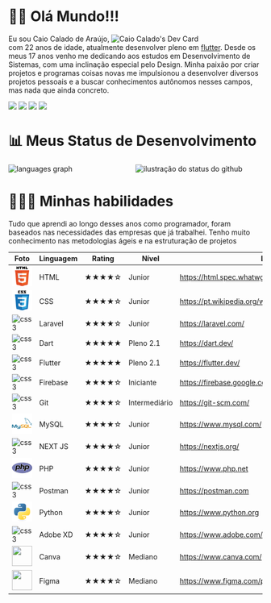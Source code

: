 # 👋🏻 Olá Mundo!!!

<img src="https://api.daily.dev/devcards/v2/0g4yCRXZXxrVmk4kqsw1i.png?type=wide&r=frz" width="300" alt="Caio Calado's Dev Card" align="right"/>

Eu sou Caio Calado de Araújo, com 22 anos de idade, atualmente desenvolver pleno em [flutter](https://flutter.dev/).
Desde os meus 17 anos venho me dedicando aos estudos em Desenvolvimento de Sistemas, com uma inclinação especial pelo Design.
Minha paixão por criar projetos e programas coisas novas me impulsionou a desenvolver diversos projetos pessoais e a buscar conhecimentos autônomos nesses campos, mas nada que ainda concreto.

<div>
  <img src="https://img.shields.io/badge/Instagram-E4405F?style=for-the-badge&logo=instagram&logoColor=white" />

  <img src="https://img.shields.io/badge/LinkedIn-0077B5?style=for-the-badge&logo=linkedin&logoColor=white" />

  <img src="https://img.shields.io/badge/Gmail-D14836?style=for-the-badge&logo=gmail&logoColor=white" />

  <img src="https://img.shields.io/badge/Stack_Overflow-FE7A16?style=for-the-badge&logo=stack-overflow&logoColor=white" />
</div>

# 📊 Meus Status de Desenvolvimento

<img align='right' src="https://github-readme-stats.vercel.app/api?username=Kainato&hide_title=false&hide_rank=false&show_icons=true&include_all_commits=true&count_private=true&disable_animations=false&theme=dark&locale=en&hide_border=false&order=1" width="50%" alt="ilustração do status do github">

<img src="https://github-readme-stats.vercel.app/api/top-langs?username=Kainato&locale=en&hide_title=false&layout=compact&card_width=320&langs_count=5&theme=dark&hide_border=false&order=2" width="40%" alt="languages graph"  />

# 👨🏻‍💻 Minhas habilidades

Tudo que aprendi ao longo desses anos como programador, foram baseados nas necessidades das empresas que já trabalhei. Tenho muito conhecimento nas metodologias ágeis e na estruturação de projetos

| Foto | Linguagem | Rating | Nível | Link
| ---- | --------- | ------ | ----- | ---------------------
| <img src="https://raw.githubusercontent.com/devicons/devicon/master/icons/html5/html5-original-wordmark.svg" alt="css3" width="40" height="40"/> | HTML | ★★★★☆ | Junior | https://html.spec.whatwg.org/multipage/
| <img src="https://raw.githubusercontent.com/devicons/devicon/master/icons/css3/css3-original-wordmark.svg" alt="css3" width="40" height="40"/> | CSS | ★★★★☆ | Junior | https://pt.wikipedia.org/wiki/Cascading_Style_Sheets
| <img src="https://upload.wikimedia.org/wikipedia/commons/thumb/9/9a/Laravel.svg/1969px-Laravel.svg.png" alt="css3" width="40" height="40"/> | Laravel | ★★★★☆ | Junior | https://laravel.com/
| <img src="https://www.vectorlogo.zone/logos/dartlang/dartlang-icon.svg" alt="css3" width="40" height="40"/> | Dart | ★★★★★ | Pleno 2.1 | https://dart.dev/
| <img src="https://www.vectorlogo.zone/logos/flutterio/flutterio-icon.svg" alt="css3" width="40" height="40"/> | Flutter | ★★★★★ | Pleno 2.1 | https://flutter.dev/
| <img src="https://www.vectorlogo.zone/logos/firebase/firebase-icon.svg" alt="css3" width="40" height="40"/> | Firebase | ★★★★☆ | Iniciante | https://firebase.google.com/?hl=pt-br
| <img src="https://www.vectorlogo.zone/logos/git-scm/git-scm-icon.svg" alt="css3" width="40" height="40"/> | Git | ★★★★☆ | Intermediário | https://git-scm.com/
| <img src="https://raw.githubusercontent.com/devicons/devicon/master/icons/mysql/mysql-original-wordmark.svg" alt="css3" width="40" height="40"/> | MySQL | ★★★★☆ | Junior | https://www.mysql.com/
| <img src="https://images-cdn.openxcell.com/wp-content/uploads/2024/07/24154156/dango-inner-2.webp" alt="css3" width="40" height="40"/> | NEXT JS | ★★★★☆ | Junior | https://nextjs.org/
| <img src="https://raw.githubusercontent.com/devicons/devicon/master/icons/php/php-original.svg" alt="css3" width="40" height="40"/> | PHP | ★★★★☆ | Junior | https://www.php.net
| <img src="https://www.vectorlogo.zone/logos/getpostman/getpostman-icon.svg" alt="css3" width="40" height="40"/> | Postman | ★★★★☆ | Junior | https://postman.com
| <img src="https://raw.githubusercontent.com/devicons/devicon/master/icons/python/python-original.svg" alt="css3" width="40" height="40"/> | Python | ★★★★☆ | Junior | https://www.python.org
| <img src="https://cdn.freebiesupply.com/logos/large/2x/adobe-xd-logo-png-transparent.png" alt="css3" width="40" height="40"/> | Adobe XD | ★★★★☆ | Junior | https://www.adobe.com/products/xd.html
| <img src="https://images-eds-ssl.xboxlive.com/image?url=4rt9.lXDC4H_93laV1_eHHFT949fUipzkiFOBH3fAiZZUCdYojwUyX2aTonS1aIwMrx6NUIsHfUHSLzjGJFxxo4K81Ei7WzcnqEk8W.MgwZ2USF67LoosXUmU.VHOY0SRePExEGzmVLqWzn6JzP42krbR7kwuFuFnxfGCb41fkM-&format=source" width="40" height="40"/> | Canva | ★★★★☆ | Mediano | https://www.canva.com/
| <img src="https://cdn.sanity.io/images/599r6htc/regionalized/5094051dac77593d0f0978bdcbabaf79e5bb855c-1080x1080.png?w=540&h=540&q=75&fit=max&auto=format" width="40" height="40"/> | Figma | ★★★★☆ | Mediano | https://www.figma.com/pt-br/
